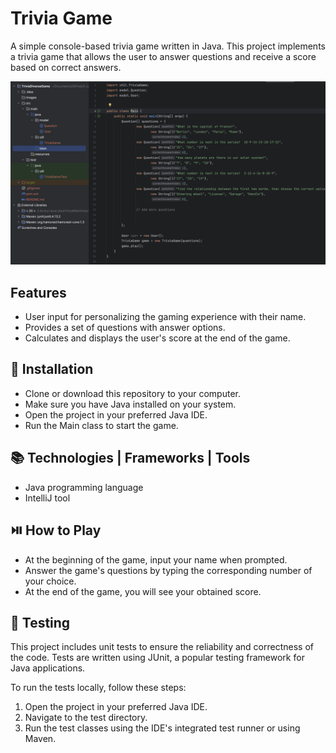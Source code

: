 # Trivia Game

A simple console-based trivia game written in Java. This project implements a trivia game that allows the user to answer questions and receive a score based on correct answers.

![TriviaGame](images/TriviaGame.png)
## Features

- User input for personalizing the gaming experience with their name.
- Provides a set of questions with answer options.
- Calculates and displays the user's score at the end of the game.

## 📝 Installation

- Clone or download this repository to your computer.
- Make sure you have Java installed on your system.
- Open the project in your preferred Java IDE.
- Run the Main class to start the game.

## 📚 Technologies | Frameworks | Tools
- Java programming language
- IntelliJ tool

## ⏯️ How to Play

- At the beginning of the game, input your name when prompted.
- Answer the game's questions by typing the corresponding number of your choice.
- At the end of the game, you will see your obtained score.

## 🧪 Testing

This project includes unit tests to ensure the reliability and correctness of the code. Tests are written using JUnit, a popular testing framework for Java applications.

To run the tests locally, follow these steps:

1. Open the project in your preferred Java IDE.
2. Navigate to the test directory.
3. Run the test classes using the IDE's integrated test runner or using Maven.
